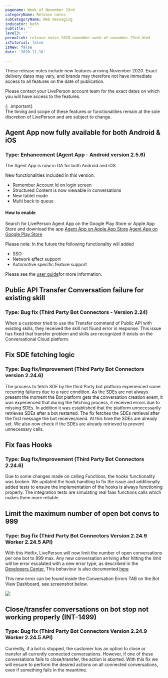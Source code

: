 ```yaml
---
pagename: Week of November 23rd
categoryName: Release notes
subCategoryName: Web messaging
indicator: both
subtitle: ''
level3: ''
permalink: release-notes-2020-november-week-of-november-23rd.html
isTutorial: false
isNew: false
date: '2020-11-18'

---
```


These release notes include new features arriving November 2020. Exact delivery dates may vary, and brands may therefore not have immediate access to all features on the date of publication.

Please contact your LivePerson account team for the exact dates on which you will have access to the features.

{: .important}  
The timing and scope of these features or functionalities remain at the sole discretion of LivePerson and are subject to change.

## Agent App now fully available for both Android & iOS
### Type: Enhancement (Agent App - Android version 2.5.6)

The Agent App is now in GA for both Android and iOS.

New functionalities included in this version:
* Remember Account Id on login screen
* Structured Content is now viewable in conversations
* New tablet mode
* Multi back to queue

#### How to enable
Search for LivePerson Agent App on the Google Play Store or Apple App Store and download the app 
[Agent App on Apple App Store](https://apps.apple.com/us/app/liveperson-agent-app/id1533849048)
[Agent App on Google Play Store](https://play.google.com/store/apps/details?id=com.liveperson.LiveEngageMessaging)

Please note: 
In the future the following functionality will added
- SSO
- Network effect support
- Automotive specific feature support

Please see the [user guide](https://knowledge.liveperson.com/agent-manager-workspace-agent-app-agent-app-user-guide.html)for more information.

## Public API Transfer Conversation failure for existing skill 
### Type: Bug fix (Third Party Bot Connectors - Version 2.24)

When a customer tried to use the Transfer command of Public API with existing skills,  they received the skill not found error in response. 
This issue has fixed that transfer problem and skills are recognized if exists on the Conversational Cloud platform. 

## Fix SDE fetching logic
### Type: Bug fix/Improvement (Third Party Bot Connectors version 2.24.6)

The process to fetch SDE by the third Party bot platform experienced some recurring failures due to a race condition. As the SDEs are not always present the moment the Bot platform gets the conversation creation event, it was experienced that during the fetching process, it received errors due to missing SDEs. In addition it was established that the platform unnecessarily retrieves SDEs after a bot restarted. 
The fix fetches the SDEs retrieval after the first message the bot receives/send. At this time the SDEs are already set. We also now check if the SDEs are already retrieved to prevent unnecessary calls.

## Fix faas Hooks
### Type: Bug fix/Improvement (Third Party Bot Connectors 2.24.6)

Due to some changes made on calling Functions, the hooks functionality was broken. We updated the hook handling to fix the issue and additionally added tests to ensure the implementation of the hooks is always functioning properly.
The integration tests are simulating real faas functions calls which makes them more reliable.

## Limit the maximum number of open bot convs to 999 
### Type: Bug fix (Third Party Bot Connectors Version 2.24.9 Worker 2.24.5 API)

With this Hotfix, LivePerson will now limit the number of open conversations per one bot to 999 max. 
Any new conversation arriving after hitting the limit will be error escalated with a new error type, as described in the [Developers Center.](https://developers.liveperson.com/third-party-bots-bot-conversation-errors.html#comlivepersonbot-connectors-workererrorpipesconversation-limit-checkermax-conv-limit-reached)
This behaviour is also documented [here](https://developers.liveperson.com/third-party-bots-getting-started.html) 

This new error can be found inside the Conversation Errors TAB on the Bot View Dashboard, see screenshot below.

![](img/RN-week-of-nov-23-1.png)

## Close/transfer conversations on bot stop not working properly (INT-1499)
### Type: Bug fix (Third Party Bot Connectors Version 2.24.9 Worker 2.24.5 API)

Currently, if a bot is stopped, the customer has an option to close or transfer all currently connected conversations. However, if one of these conversations fails to close/transfer, the action is aborted. With this fix we will ensure to perform the desired actions on all connected conversations, even if something fails in the meantime.





